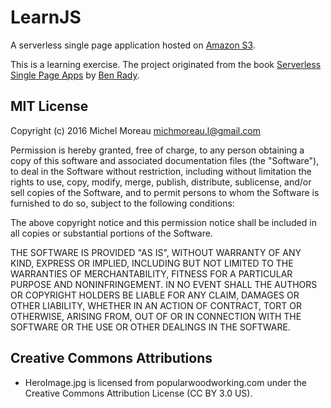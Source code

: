 # LearnJS
A serverless single page application hosted on [Amazon S3](http://docs.aws.amazon.com/AmazonS3/latest/dev/Welcome.html). 

This is a learning exercise. The project originated from the book [Serverless Single Page Apps](https://pragprog.com/book/brapps/serverless-single-page-apps) by [Ben Rady](https://twitter.com/benrady).

## MIT License

Copyright (c) 2016 Michel Moreau <michmoreau.l@gmail.com>

Permission is hereby granted, free of charge, to any person obtaining a copy of this software and associated documentation files (the "Software"), to deal in the Software without restriction, including without limitation the rights to use, copy, modify, merge, publish, distribute, sublicense, and/or sell copies of the Software, and to permit persons to whom the Software is furnished to do so, subject to the following conditions:

The above copyright notice and this permission notice shall be included in all copies or substantial portions of the Software.

THE SOFTWARE IS PROVIDED "AS IS", WITHOUT WARRANTY OF ANY KIND, EXPRESS OR IMPLIED, INCLUDING BUT NOT LIMITED TO THE WARRANTIES OF MERCHANTABILITY, FITNESS FOR A PARTICULAR PURPOSE AND NONINFRINGEMENT.  IN NO EVENT SHALL THE AUTHORS OR COPYRIGHT HOLDERS BE LIABLE FOR ANY CLAIM, DAMAGES OR OTHER LIABILITY, WHETHER IN AN ACTION OF CONTRACT, TORT OR OTHERWISE, ARISING FROM, OUT OF OR IN CONNECTION WITH THE SOFTWARE OR THE USE OR OTHER DEALINGS IN THE SOFTWARE.

## Creative Commons Attributions

  * HeroImage.jpg is licensed from popularwoodworking.com under the Creative Commons Attribution License (CC BY 3.0 US).
